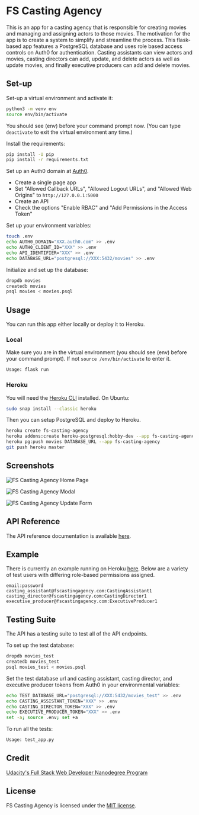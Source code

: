 # FS Casting Agency

This is an app for a casting agency that is responsible for creating movies and managing and assigning actors to those movies. The motivation for the app is to create a system to simplify and streamline the process. This flask-based app features a PostgreSQL database and uses role based access controls on Auth0 for authentication. Casting assistants can view actors and movies, casting directors can add, update, and delete actors as well as update movies, and finally executive producers can add and delete movies.

## Set-up

Set-up a virtual environment and activate it:

```bash
python3 -m venv env
source env/bin/activate
```

You should see (env) before your command prompt now. (You can type `deactivate` to exit the virtual environment any time.)

Install the requirements:

```bash
pip install -U pip
pip install -r requirements.txt
```

Set up an Auth0 domain at [Auth0](https://auth0.com/).

- Create a single page app
- Set "Allowed Callback URLs", "Allowed Logout URLs", and "Allowed Web Origins" to `http://127.0.0.1:5000`
- Create an API
- Check the options "Enable RBAC" and "Add Permissions in the Access Token"

Set up your environment variables:

```bash
touch .env
echo AUTH0_DOMAIN="XXX.auth0.com" >> .env
echo AUTH0_CLIENT_ID="XXX" >> .env
echo API_IDENTIFIER="XXX" >> .env
echo DATABASE_URL="postgresql://XXX:5432/movies" >> .env
```

Initialize and set up the database:

```bash
dropdb movies
createdb movies
psql movies < movies.psql
```

## Usage

You can run this app either locally or deploy it to Heroku.

### Local

Make sure you are in the virtual environment (you should see (env) before your command prompt). If not `source /env/bin/activate` to enter it.

```bash
Usage: flask run
```

### Heroku

You will need the [Heroku CLI](https://devcenter.heroku.com/articles/heroku-cli) installed. On Ubuntu:

```bash
sudo snap install --classic heroku
```

Then you can setup PostgreSQL and deploy to Heroku.

```bash
heroku create fs-casting-agency
heroku addons:create heroku-postgresql:hobby-dev --app fs-casting-agency
heroku pg:push movies DATABASE_URL --app fs-casting-agency
git push heroku master
```

## Screenshots

![FS Casting Agency Home Page](https://i.imgur.com/8dMWCwG.png)

![FS Casting Agency Modal](https://i.imgur.com/DfeWQku.png)

![FS Casting Agency Update Form](https://i.imgur.com/VHw8Wwb.png)

## API Reference

The API reference documentation is available [here](https://documenter.getpostman.com/view/10868159/SzfDxQmn?version=latest).

## Example

There is currently an example running on Heroku [here](https://fs-casting-agency.herokuapp.com/). Below are a variety of test users with differing role-based permissions assigned.

```csv
email:password
casting_assistant@fscastingagency.com:CastingAssistant1
casting_director@fscastingagency.com:CastingDirector1
executive_producer@fscastingagency.com:ExecutiveProducer1
```

## Testing Suite

The API has a testing suite to test all of the API endpoints.

To set up the test database:

```bash
dropdb movies_test
createdb movies_test
psql movies_test < movies.psql
```

Set the test database url and casting assistant, casting director, and executive producer tokens from Auth0 in your environmental variables:

```bash
echo TEST_DATABASE_URL="postgresql://XXX:5432/movies_test" >> .env
echo CASTING_ASSISTANT_TOKEN="XXX" >> .env
echo CASTING_DIRECTOR_TOKEN="XXX" >> .env
echo EXECUTIVE_PRODUCER_TOKEN="XXX" >> .env
set -a; source .env; set +a
```

To run all the tests:

```bash
Usage: test_app.py
```

## Credit

[Udacity's Full Stack Web Developer Nanodegree Program](https://www.udacity.com/course/full-stack-web-developer-nanodegree--nd0044)

## License

FS Casting Agency is licensed under the [MIT license](https://github.com/danrneal/fs-casting-agency/blob/master/LICENSE).
